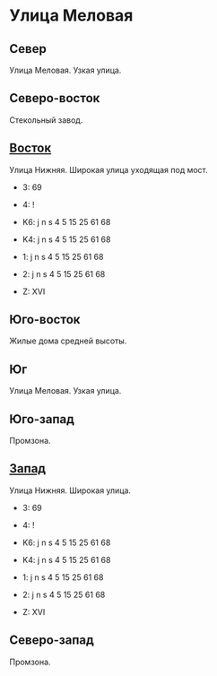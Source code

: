 # Улица Меловая

## Север

Улица Меловая.
Узкая улица.

## Северо-восток

Стекольный завод.

## [Восток](./10500090.md)

Улица Нижняя.
Широкая улица уходящая под мост.

* 3:    69
* 4:    !

* K6:   j   n   s
        4   5   15  25  61  68
* K4:   j   n   s
        4   5   15  25  61  68
* 1:    j   n   s
        4   5   15  25  61  68
* 2:    j   n   s
        4   5   15  25  61  68

* Z:    XVI

## Юго-восток

Жилые дома средней высоты.

## Юг

Улица Меловая.
Узкая улица.

## Юго-запад

Промзона.

## [Запад](./10475090.md)

Улица Нижняя.
Широкая улица.

* 3:    69
* 4:    !

* K6:   j   n   s
        4   5   15  25  61  68
* K4:   j   n   s
        4   5   15  25  61  68
* 1:    j   n   s
        4   5   15  25  61  68
* 2:    j   n   s
        4   5   15  25  61  68

* Z:    XVI

## Северо-запад

Промзона.
